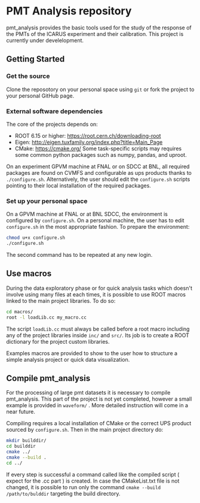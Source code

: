 
# PMT Analysis repository #
pmt_analysis provides the basic tools used for the study of the response of the PMTs of the ICARUS experiment and their calibration. This project is currently under develelopment.

## Getting Started ##
### Get the source ###
Clone the reposotory on your personal space using `git` or fork the project to your personal GitHub page.
### External software dependencies ###
The core of the projects depends on:
* ROOT 6.15 or higher: https://root.cern.ch/downloading-root  
* Eigen: http://eigen.tuxfamily.org/index.php?title=Main_Page
* CMake: https://cmake.org/
Some task-specific scripts may requires some common python packages such as numpy, pandas, and uproot.

On an experiment GPVM machine at FNAL or on SDCC at BNL, all required packages are found on CVMFS and configurable as ups products thanks to  `./configure.sh`. Alternatively, the user should edit the `configure.sh` scripts pointing to their local installation of the required packages.

### Set up your personal space ###
On a GPVM machine at FNAL or at BNL SDCC, the environment is configured by `configure.sh`. On a personal machine, the user has to edit `configure.sh` in the most appropriate fashion. To prepare the environment:
``` bash
chmod u+x configure.sh
./configure.sh
```
The second command has to be repeated at any new login.

## Use macros ##
During the data exploratory phase or for quick analysis tasks which doesn't involve using many files at each times, it is possible to use ROOT macros linked to the main project libraries. To do so:
``` bash
cd macros/
root -l loadLib.cc my_macro.cc
```
The script `loadLib.cc` must always be called before a root macro including any of the project libraries inside `inc/` and `src/`. Its job is to create a ROOT dictionary for the project custom libraries.

Examples macros are provided to show to the user how to structure a simple analysis project or quick data visualization.

## Compile pmt_analysis ##
For the processing of large pmt datasets  it is necessary to compile pmt_analysis. This part of the project is not yet completed, however a small example is provided in `waveform/` . More detailed instruction will come in a near future.

Compiling requires a local installation of CMake or the correct UPS product sourced by `configure.sh`. Then in the main project directory do:
``` bash
mkdir builddir/
cd builddir
cmake ../
cmake --build .
cd ../
```
If every step is successful a command called like the compiled script ( expect for the .cc part ) is created. In case the CMakeList.txt file is not changed, it is possible to run only the command `cmake --build /path/to/bulddir` targeting the build directory. 
